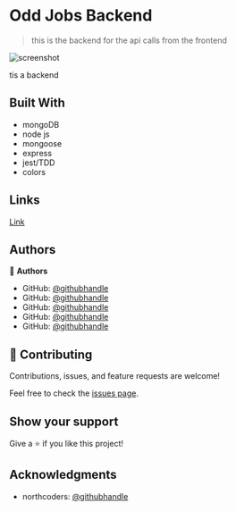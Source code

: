 # Odd Jobs Backend

> this is the backend for the api calls from the frontend

![screenshot](https://i.imgur.com/d7RFY03.png)

tis a backend

## Built With

- mongoDB
- node js
- mongoose
- express
- jest/TDD
- colors

## Links

[Link](https://odd-jobs-backend.herokuapp.com/api/)

## Authors

👤 **Authors**

- GitHub: [@githubhandle](https://github.com/Tavelar/)
- GitHub: [@githubhandle](https://github.com/timwtuck)
- GitHub: [@githubhandle](https://github.com/johndmurphy)
- GitHub: [@githubhandle](https://github.com/datboyakin)
- GitHub: [@githubhandle](https://github.com/vbrooke78)

## 🤝 Contributing

Contributions, issues, and feature requests are welcome!

Feel free to check the [issues page](https://github.com/Tavelar/OddJobs-Backend/issues).

## Show your support

Give a ⭐️ if you like this project!

## Acknowledgments

- northcoders: [@githubhandle](https://github.com/northcoders)
